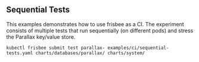 
## Sequential Tests
This examples demonstrates how to use frisbee as a CI. The experiment consists of multiple tests
that run sequentially (on different pods) and stress the Parallax key/value store.

```shell
kubectl frisbee submit test parallax- examples/ci/sequential-tests.yaml charts/databases/parallax/ charts/system/
```